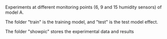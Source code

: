

Experiments at different monitoring points 
(6, 9 and 15 humidity sensors) of model A.

The folder "train" is the training model, 
and "test" is the test model effect.

The folder "showpic" stores the experimental data and results
